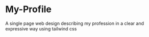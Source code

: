 # My-Profile
A single page web design describing my profession in a clear and expressive way using tailwind css

